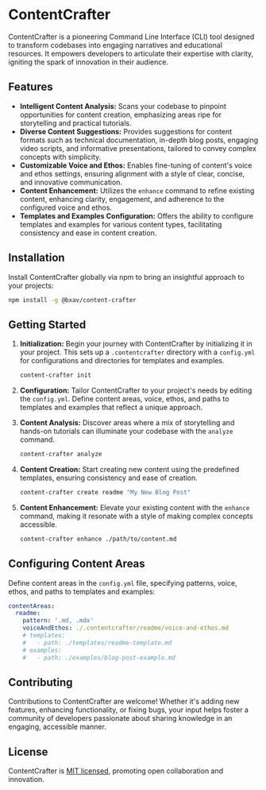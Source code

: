 # ContentCrafter

ContentCrafter is a pioneering Command Line Interface (CLI) tool designed to transform codebases into engaging narratives and educational resources. It empowers developers to articulate their expertise with clarity, igniting the spark of innovation in their audience.

## Features

- **Intelligent Content Analysis:** Scans your codebase to pinpoint opportunities for content creation, emphasizing areas ripe for storytelling and practical tutorials.
- **Diverse Content Suggestions:** Provides suggestions for content formats such as technical documentation, in-depth blog posts, engaging video scripts, and informative presentations, tailored to convey complex concepts with simplicity.
- **Customizable Voice and Ethos:** Enables fine-tuning of content's voice and ethos settings, ensuring alignment with a style of clear, concise, and innovative communication.
- **Content Enhancement:** Utilizes the `enhance` command to refine existing content, enhancing clarity, engagement, and adherence to the configured voice and ethos.
- **Templates and Examples Configuration:** Offers the ability to configure templates and examples for various content types, facilitating consistency and ease in content creation.

## Installation

Install ContentCrafter globally via npm to bring an insightful approach to your projects:

```bash
npm install -g @bxav/content-crafter
```

## Getting Started

1. **Initialization:** Begin your journey with ContentCrafter by initializing it in your project. This sets up a `.contentcrafter` directory with a `config.yml` for configurations and directories for templates and examples.

   ```bash
   content-crafter init
   ```

2. **Configuration:** Tailor ContentCrafter to your project's needs by editing the `config.yml`. Define content areas, voice, ethos, and paths to templates and examples that reflect a unique approach.

3. **Content Analysis:** Discover areas where a mix of storytelling and hands-on tutorials can illuminate your codebase with the `analyze` command.

   ```bash
   content-crafter analyze
   ```

4. **Content Creation:** Start creating new content using the predefined templates, ensuring consistency and ease of creation.

   ```bash
   content-crafter create readme "My New Blog Post"
   ```

5. **Content Enhancement:** Elevate your existing content with the `enhance` command, making it resonate with a style of making complex concepts accessible.

   ```bash
   content-crafter enhance ./path/to/content.md
   ```

## Configuring Content Areas

Define content areas in the `config.yml` file, specifying patterns, voice, ethos, and paths to templates and examples:

```yaml
contentAreas:
  readme:
    pattern: '.md, .mdx'    
    voiceAndEthos: ./.contentcrafter/readme/voice-and-ethos.md
    # templates:
    #   - path: ./templates/readme-template.md
    # examples:
    #   - path: ./examples/blog-post-example.md
```

## Contributing

Contributions to ContentCrafter are welcome! Whether it's adding new features, enhancing functionality, or fixing bugs, your input helps foster a community of developers passionate about sharing knowledge in an engaging, accessible manner.

## License

ContentCrafter is [MIT licensed](LICENSE.md), promoting open collaboration and innovation.
